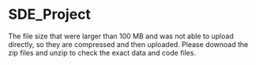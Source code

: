 # SDE_Project

The file size that were larger than 100 MB and was not able to upload directly, so they are compressed and then uploaded. Please downoad the zip files and unzip to check the exact data and code files. 
